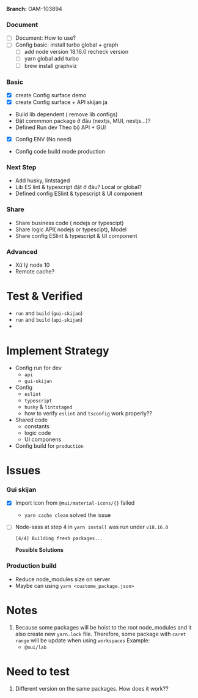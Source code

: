 
**Branch:** OAM-103894


### Document
- [ ] Document: How to use?
- [ ] Config basic: install turbo global + graph
	- [ ] add node version 18.16.0 recheck version
	- [ ] yarn global add turbo
	- [ ] brew install graphviz

### Basic
- [x] create Config surface demo
- [x] create Config surface + API skijan ja
- Build lib dependent ( remove lib configs)
- Đặt commmon package ở đâu (nextjs, MUI, nestjs…)?
- Defined Run dev Theo bộ API + GUI
- [x] Config ENV (No need)
- Config code build mode production

### Next Step
- Add husky, lintstaged
- Lib ES  lint & typescript đặt ở đâu? Local or global?
- Defined config ESlint & typescript & UI component

### Share
- Share business code ( nodejs or typescipt)
- Share logic API( nodejs or typescipt), Model
- Share config ESlint & typescript & UI component

### Advanced
- Xử lý node 10
- Remote cache? 

# Test & Verified
- `run` and `build` (`gui-skijan`)
- `run` and `build` (`api-skijan`)
- 


# Implement Strategy
- Config run for dev
	- `api`
	- `gui-skijan`
- Config 
	- `eslint` 
	- `typescript`
	- `husky` & `lintstaged`
	-  how to verify `eslint` and `tsconfig` work properly?? 
- Shared code
	- constants
	- logic code
	- UI componens
- Config build for `production`


# Issues

### Gui skijan
- [x] Import icon from `@mui/material-icons/{}` failed
	- `yarn cache clean` solved the issue


- [ ] Node-sass at step 4 in `yarn install` was run under `v18.16.0`
	```
	[4/4] Building fresh packages...
	```

	**Possible Solutions**


### Production build
- Reduce node_modules size on server
- Maybe can using `yarn <custome_package.json>`

# Notes

1. Because some packages will be hoist to the root node_modules and it also create new `yarn.lock` file. Therefore, some package with `caret range` will be update when using `workspaces`
	Example: 
	- `@mui/lab`


# Need to test

1. Different version on the same packages. How does it work??